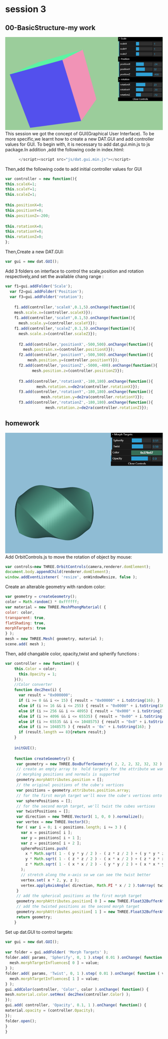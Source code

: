 # session 3
## 00-BasicStructure-my work
![301](https://github.com/whatchamacallit233/CreativeCoding--Xiaowei-JI/blob/master/Digital%20Nature-Final%20Assignment/texture/301.png)
This session we got the concept of GUI(Graphical User Interface).
To be more specific,we learnt how to create a new DAT.GUI and add controller values for GUI.
To begin with, it is necessary to add dat.gui.min.js to js package.In addition ,add the following code in index.html:
```javascript
      </script><script src="js/dat.gui.min.js"></script>
```
Then,add the following code to add initial controller values for GUI
  ```javascript
var controller = new function(){
  this.scaleX=1;
  this.scaleY=1;
  this.scaleZ=1;

  this.positionX=0;
  this.positionY=0;
  this.positionZ=-200;

  this.rotationX=0;
  this.rotationY=0;
  this.rotationZ=0;
};
```
Then,Create a new DAT.GUI:
```javascript
var gui = new dat.GUI();
```
Add  3 folders on interface to control the scale,position and rotation respectively,and set the available chang range :
```javascript
var f1=gui.addFolder('Scale');
  var f2=gui.addFolder('Position');
  var f3=gui.addFolder('rotation');

    f1.add(controller,'scaleX',0.1,5).onChange(function(){
    mesh.scale.x=(controller.scaleX)});
    f1.add(controller,'scaleY',0.1,5).onChange(function(){
      mesh.scale.y=(controller.scaleY)});
    f1.add(controller,'scaleZ',0.1,5).onChange(function(){
      mesh.scale.z=(controller.scaleZ)});

      f2.add(controller,'positionX',-500,500).onChange(function(){
        mesh.position.x=(controller.positionX)});
      f2.add(controller,'positionY',-500,500).onChange(function(){
          mesh.position.y=(controller.positionY)});
      f2.add(controller,'positionZ',-5000,-400).onChange(function(){
            mesh.position.z=(controller.positionZ)});

      f3.add(controller,'rotationX',-180,180).onChange(function(){
              mesh.rotation.x=de2ra(controller.rotationX)});
      f3.add(controller,'rotationY',-180,180).onChange(function(){
                mesh.rotation.y=de2ra(controller.rotationY)});
      f3.add(controller,'rotationZ',-180,180).onChange(function(){
                  mesh.rotation.z=de2ra(controller.rotationZ)});
```

## homework
![3h](https://github.com/whatchamacallit233/CreativeCoding--Xiaowei-JI/blob/master/Digital%20Nature-Final%20Assignment/texture/3h.png)  
Add OrbitControls.js to move the rotation of object by mouse:
```javascript
var controls=new THREE.OrbitControls(camera,renderer.domElement);
document.body.appendChild(renderer.domElement);
window.addEventListener( 'resize', onWindowResize, false );
```
Create an alterable geometry with random color:
```javascript
var geometry = createGeometry();
color = Math.random() * 0xffffff;
var material = new THREE.MeshPhongMaterial( {
color: color,
transparent: true,
flatShading: true,
morphTargets: true
} );
mesh = new THREE.Mesh( geometry, material );
scene.add( mesh );
```
Then, add changable color, opacity,twist and spherify functions :
```javascript
var controller = new function() {
    this.Color = color;
      this.Opacity = 1;
    }();
    //Color converter
    function dec2hex(i) {
      var result = "0x000000";
      if (i >= 0 && i <= 15) { result = "0x00000" + i.toString(16); }
      else if (i >= 16 && i <= 255) { result = "0x0000" + i.toString(16); }
      else if (i >= 256 && i <= 4095) { result = "0x000" + i.toString(16); }
      else if (i >= 4096 && i <= 65535) { result = "0x00" + i.toString(16); }
      else if (i >= 65535 && i <= 1048575) { result = "0x0" + i.toString(16); }
      else if (i >= 1048575 ) { result = '0x' + i.toString(16); }
      if (result.length == 8){return result;}
    }

    initGUI();

    function createGeometry() {
     var geometry = new THREE.BoxBufferGeometry( 2, 2, 2, 32, 32, 32 );
     // create an empty array to  hold targets for the attribute we want to morph
     // morphing positions and normals is supported
     geometry.morphAttributes.position = [];
     // the original positions of the cube's vertices
     var positions = geometry.attributes.position.array;
     // for the first morph target we'll move the cube's vertices onto the surface of a sphere
     var spherePositions = [];
     // for the second morph target, we'll twist the cubes vertices
     var twistPositions = [];
     var direction = new THREE.Vector3( 1, 0, 0 ).normalize();
     var vertex = new THREE.Vector3();
     for ( var i = 0; i < positions.length; i += 3 ) {
       var x = positions[ i ];
       var y = positions[ i + 1 ];
       var z = positions[ i + 2 ];
       spherePositions.push(
         x * Math.sqrt( 1 - ( y * y / 2 ) - ( z * z / 2 ) + ( y * y * z * z / 3 ) ),
         y * Math.sqrt( 1 - ( z * z / 2 ) - ( x * x / 2 ) + ( z * z * x * x / 3 ) ),
         z * Math.sqrt( 1 - ( x * x / 2 ) - ( y * y / 2 ) + ( x * x * y * y / 3 ) )
       );
       // stretch along the x-axis so we can see the twist better
       vertex.set( x * 2, y, z );
       vertex.applyAxisAngle( direction, Math.PI * x / 2 ).toArray( twistPositions, twistPositions.length );
     }
     // add the spherical positions as the first morph target
     geometry.morphAttributes.position[ 0 ] = new THREE.Float32BufferAttribute( spherePositions, 3 );
     // add the twisted positions as the second morph target
     geometry.morphAttributes.position[ 1 ] = new THREE.Float32BufferAttribute( twistPositions, 3 );
     return geometry;
    }
  ```
  Set up dat.GUI to control targets:
  ```javascript
  var gui = new dat.GUI();

  var folder = gui.addFolder( 'Morph Targets' );
  folder.add( params, 'Spherify', 0, 1 ).step( 0.01 ).onChange( function ( value ) {
    mesh.morphTargetInfluences[ 0 ] = value;
  } );
  folder.add( params, 'Twist', 0, 1 ).step( 0.01 ).onChange( function ( value ) {
    mesh.morphTargetInfluences[ 1 ] = value;
  } );
  gui.addColor(controller, 'Color', color ).onChange( function() {
  mesh.material.color.setHex( dec2hex(controller.Color) );
  });
  gui.add( controller, 'Opacity', 0.1, 1 ).onChange( function() {
  material.opacity = (controller.Opacity);
  });
  folder.open();
  }
  }
```
